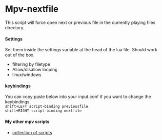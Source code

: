 # Mpv-nextfile  
This script will force open next or previous file in the currently playing files directory. 

#### Settings
Set them inside the settings variable at the head of the lua file. Should work out of the box.
- filtering by filetype
- Allow/disallow looping
- linux/windows
  
#### keybindings
You can copy paste below into your input.conf if you want to change the keybindings.   
  `shift+LEFT script-binding previousfile`  
  `shift+RIGHT script-binding nextfile`  
  
  
#### My other mpv scripts
- [collection of scripts](https://github.com/donmaiq/mpv-scripts)
